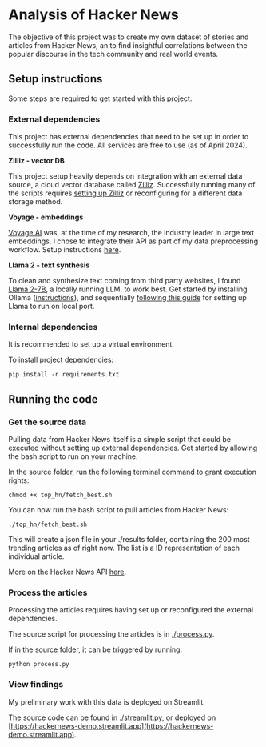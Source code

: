 # Analysis of Hacker News

The objective of this project was to create my own dataset of stories and articles from Hacker News, an to find insightful correlations between the popular discourse in the tech community and real world events.

## Setup instructions 

Some steps are required to get started with this project. 

### External dependencies

This project has external dependencies that need to be set up in order to successfully run the code. All services are free to use (as of April 2024).

**Zilliz - vector DB**

This project setup heavily depends on integration with an external data source, a cloud vector database called [Zilliz](https://zilliz.com). Successfully running many of the scripts requires [setting up Zilliz](https://docs.zilliz.com/docs/quick-start) or reconfiguring for a different data storage method.

**Voyage - embeddings** 

[Voyage AI](https://www.voyageai.com) was, at the time of my research, the industry leader in large text embeddings. I chose to integrate their API as part of my data preprocessing workflow. Setup instructions [here](https://docs.voyageai.com/docs/api-key-and-installation).

**Llama 2 - text synthesis**

To clean and synthesize text coming from third party websites, I found [Llama 2-7B](https://llama.meta.com/llama2/), a locally running LLM, to work best. Get started by installing Ollama ([instructions](https://github.com/ollama/ollama)), and sequentially [following this guide](https://ollama.com/library/llama2) for setting up Llama to run on local port.

### Internal dependencies

It is recommended to set up a virtual environment.

To install project dependencies:
``` 
pip install -r requirements.txt
```

## Running the code

### Get the source data

Pulling data from Hacker News itself is a simple script that could be executed without setting up external dependencies. 
Get started by allowing the bash script to run on your machine.

In the source folder, run the following terminal command to grant execution rights:
```
chmod +x top_hn/fetch_best.sh
 ```

You can now run the bash script to pull articles from Hacker News:

```
./top_hn/fetch_best.sh
```

This will create a json file in your ./results folder, containing the 200 most trending articles as of right now. The list is a ID representation of each individual article. 

More on the Hacker News API [here](https://github.com/HackerNews/API).

### Process the articles

Processing the articles requires having set up or reconfigured the external dependencies. 

The source script for processing the articles is in [./process.py](https://github.com/donnamagi/newsletter-backend/blob/main/process.py).

If in the source folder, it can be triggered by running:

```
python process.py
```

### View findings

My preliminary work with this data is deployed on Streamlit. 

The source code can be found in [./streamlit.py](https://github.com/donnamagi/newsletter-backend/blob/main/streamlit.py), or deployed on [https://hackernews-demo.streamlit.app](https://hackernews-demo.streamlit.app).
